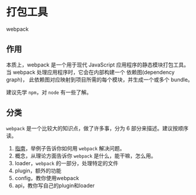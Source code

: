 # 打包工具

webpack

## 作用

本质上，webpack 是一个用于现代 JavaScript 应用程序的静态模块打包工具。
当 webpack 处理应用程序时，它会在内部构建一个 依赖图(dependency graph)，
此依赖图对应映射到项目所需的每个模块，并生成一个或多个 bundle。

建议先学 `npm`，对 `node` 有一些了解。

## 分类

`webpack` 是一个比较大的知识点，做了许多事，分为 6 部分来描述。建议按顺序读。

1. [指南]('./guide.md')，举例子告诉你如何用 `webpack` 解决问题。
2. 概念，从理论方面告诉你 `webpack` 是什么，能干嘛，怎么用。
3. loader，`webpack` 的一部分，处理特定的文件
4. plugin，额外的功能
5. config，教你使用webpack
6. api，教你写自己的plugin和loader
